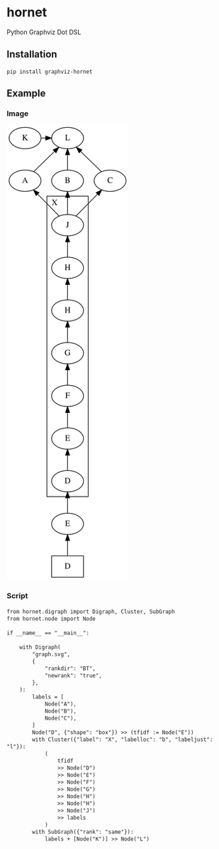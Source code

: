 # hornet

Python Graphviz Dot DSL

## Installation

    pip install graphviz-hornet

## Example

### Image

![image](./graph.svg)

### Script

    from hornet.digraph import Digraph, Cluster, SubGraph
    from hornet.node import Node
    
    if __name__ == "__main__":
    
        with Digraph(
            "graph.svg",
            {
                "rankdir": "BT",
                "newrank": "true",
            },
        ):
            labels = [
                Node("A"),
                Node("B"),
                Node("C"),
            ]
            Node("D", {"shape": "box"}) >> (tfidf := Node("E"))
            with Cluster({"label": "X", "labelloc": "b", "labeljust": "l"}):
                (
                    tfidf
                    >> Node("D")
                    >> Node("E")
                    >> Node("F")
                    >> Node("G")
                    >> Node("H")
                    >> Node("H")
                    >> Node("J")
                    >> labels
                )
            with SubGraph({"rank": "same"}):
                labels + [Node("K")] >> Node("L")
    			
    
